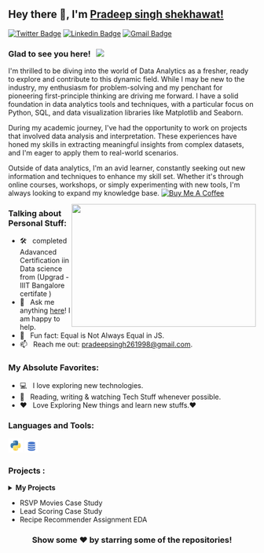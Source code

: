 ## Hey there 👋, I'm [Pradeep singh shekhawat!](https://github.com/pradeepsingh/)

[![Twitter Badge](https://img.shields.io/badge/-Twitter-00acee?style=flat-square&logo=Twitter&logoColor=white)](https://twitter.com/pradeepshe30541)
[![Linkedin Badge](https://img.shields.io/badge/-LinkedIn-0e76a8?style=flat-square&logo=Linkedin&logoColor=white)](https://www.linkedin.com/in/pradeep-shekhawat-416b84301)
[![Gmail Badge](https://img.shields.io/badge/-Gmail-D14836?style=flat-square&logo=Gmail&logoColor=white)](mailto:pradeepsingh261998@gmail.com)


### Glad to see you here! &nbsp; ![](https://visitor-badge.glitch.me/badge?page_id=iampavangandhi.iampavangandhi&style=flat-square&color=0088cc)

I'm thrilled to be diving into the world of Data Analytics as a fresher, ready to explore and contribute to this dynamic field. While I may be new to the industry, my enthusiasm for problem-solving and my penchant for pioneering first-principle thinking are driving me forward. I have a solid foundation in data analytics tools and techniques, with a particular focus on Python, SQL, and data visualization libraries like Matplotlib and Seaborn.

During my academic journey, I've had the opportunity to work on projects that involved data analysis and interpretation. These experiences have honed my skills in extracting meaningful insights from complex datasets, and I'm eager to apply them to real-world scenarios.

Outside of data analytics, I'm an avid learner, constantly seeking out new information and techniques to enhance my skill set. Whether it's through online courses, workshops, or simply experimenting with new tools, I'm always looking to expand my knowledge base.
<a href="https://www.buymeacoffee.com/iampavangandhi" target="_blank"><img src="https://cdn.buymeacoffee.com/buttons/v2/default-yellow.png" alt="Buy Me A Coffee" height="60px" width="217px" ></a>

<img align="right" height="250" width="375" alt="" src="https://raw.githubusercontent.com/iampavangandhi/iampavangandhi/master/gifs/coder.gif" />

### Talking about Personal Stuff:

- 🛠 &nbsp; completed Adavanced Certification iin Data science from (Upgrad -IIIT Bangalore certifate )
- 💬 &nbsp; Ask me anything [here](https://github.com/pradeepsingh98/pradeepsingh98/issues/2)! I am happy to help.
- 👾 &nbsp; Fun fact: Equal is Not Always Equal in JS.
- 📫 &nbsp; Reach me out: pradeepsingh261998@gmail.com.

### My Absolute Favorites:

- 💻 &nbsp; I love exploring new technologies.
- 📰 &nbsp; Reading, writing & watching Tech Stuff whenever possible.
- ❤️ &nbsp; Love Exploring New things and learn new stuffs.❤

### Languages and Tools:
<code><img height="30" src="https://raw.githubusercontent.com/github/explore/80688e429a7d4ef2fca1e82350fe8e3517d3494d/topics/python/python.png" alt="python"></code>
<code><img height="27" src="https://raw.githubusercontent.com/github/explore/80688e429a7d4ef2fca1e82350fe8e3517d3494d/topics/sql/sql.png" alt="sql"></code>

### Projects :
<details>
  <summary><b>My Projects</b></summary>
  <br />
  <ul>
    <li>RSVP Movies Case Study</li>
    <li>Lead Scoring Case Study</li>
    <li>Recipe Recommender Assignment EDA</li>
  </ul>
</details>
<ul>
  <li>RSVP Movies Case Study</li>
  <li>Lead Scoring Case Study</li>
  <li>Recipe Recommender Assignment EDA</li>
</ul>



<div align="center">

### Show some ❤️ by starring some of the repositories!

</div>
